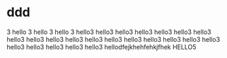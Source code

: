 # ddd
3
hello
3
hello
3
hello
3
hello3
hello3
hello3
hello3
hello3
hello3
hello3
hello3
hello3
hello3
hello3
hello3
hello3
hello3
hello3
hello3
hello3
hello3
hello3
hello3
hello3
hello3
hello3
hellodfejkhehfehkjfhek
HELLO5
